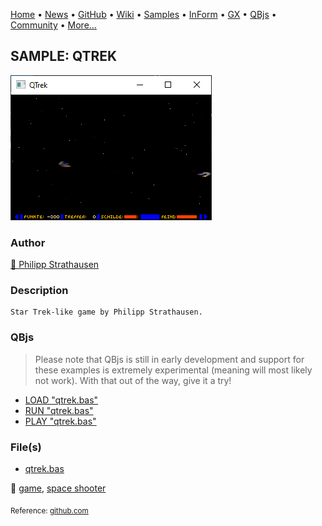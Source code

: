 [Home](https://qb64.com) • [News](../../news.md) • [GitHub](https://github.com/QB64Official/qb64) • [Wiki](https://github.com/QB64Official/qb64/wiki) • [Samples](../../samples.md) • [InForm](../../inform.md) • [GX](../../gx.md) • [QBjs](../../qbjs.md) • [Community](../../community.md) • [More...](../../more.md)

## SAMPLE: QTREK

![screenshot.png](img/screenshot.png)

### Author

[🐝 Philipp Strathausen](../philipp-strathausen.md) 

### Description

```text
Star Trek-like game by Philipp Strathausen.
```

### QBjs

> Please note that QBjs is still in early development and support for these examples is extremely experimental (meaning will most likely not work). With that out of the way, give it a try!

* [LOAD "qtrek.bas"](https://v6p9d9t4.ssl.hwcdn.net/html/6029471/index.html?src=https://qb64.com/samples/qtrek/src/qtrek.bas)
* [RUN "qtrek.bas"](https://v6p9d9t4.ssl.hwcdn.net/html/6029471/index.html?mode=auto&src=https://qb64.com/samples/qtrek/src/qtrek.bas)
* [PLAY "qtrek.bas"](https://v6p9d9t4.ssl.hwcdn.net/html/6029471/index.html?mode=play&src=https://qb64.com/samples/qtrek/src/qtrek.bas)

### File(s)

* [qtrek.bas](src/qtrek.bas)

🔗 [game](../game.md), [space shooter](../space-shooter.md)


<sub>Reference: [github.com](https://github.com/strathausen/qtrek.bas) </sub>
